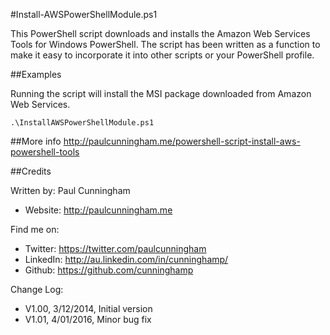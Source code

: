 #Install-AWSPowerShellModule.ps1

This PowerShell script downloads and installs the Amazon Web Services Tools for Windows PowerShell. The script has been written as a function to make it easy to incorporate it into other scripts or your PowerShell profile.

##Examples

Running the script will install the MSI package downloaded from Amazon Web Services.

```
.\InstallAWSPowerShellModule.ps1
```

##More info
http://paulcunningham.me/powershell-script-install-aws-powershell-tools

##Credits

Written by: Paul Cunningham

* Website:	http://paulcunningham.me

Find me on:

* Twitter:	https://twitter.com/paulcunningham
* LinkedIn:	http://au.linkedin.com/in/cunninghamp/
* Github:	https://github.com/cunninghamp

Change Log:

- V1.00, 3/12/2014, Initial version
- V1.01, 4/01/2016, Minor bug fix


